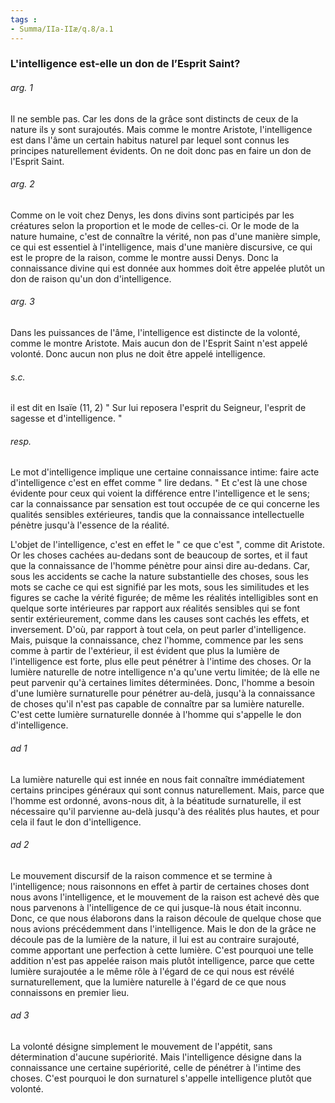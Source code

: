 ```yaml
---
tags : 
- Summa/IIa-IIæ/q.8/a.1
---
```


### L'intelligence est-elle un don de l’Esprit Saint?

###### arg. 1
Il ne semble pas. Car les dons de la grâce sont distincts de ceux de la nature ils y sont surajoutés. Mais comme le montre Aristote, l'intelligence est dans l'âme un certain habitus naturel par lequel sont connus les principes naturellement évidents. On ne doit donc pas en faire un don de l'Esprit Saint. 

###### arg. 2
Comme on le voit chez Denys, les dons divins sont participés par les créatures selon la proportion et le mode de celles-ci. Or le mode de la nature humaine, c'est de connaître la vérité, non pas d'une manière simple, ce qui est essentiel à l'intelligence, mais d'une manière discursive, ce qui est le propre de la raison, comme le montre aussi Denys. Donc la connaissance divine qui est donnée aux hommes doit être appelée plutôt un don de raison qu'un don d'intelligence. 

###### arg. 3
Dans les puissances de l'âme, l'intelligence est distincte de la volonté, comme le montre Aristote. Mais aucun don de l'Esprit Saint n'est appelé volonté. Donc aucun non plus ne doit être appelé intelligence. 

###### s.c.
il est dit en Isaïe (11, 2) " Sur lui reposera l'esprit du Seigneur, l'esprit de sagesse et d'intelligence. " 

###### resp.
Le mot d'intelligence implique une certaine connaissance intime: faire acte d'intelligence c'est en effet comme " lire dedans. " Et c'est là une chose évidente pour ceux qui voient la différence entre l'intelligence et le sens; car la connaissance par sensation est tout occupée de ce qui concerne les qualités sensibles extérieures, tandis que la connaissance intellectuelle pénètre jusqu'à l'essence de la réalité. 

L'objet de l'intelligence, c'est en effet le " ce que c'est ", comme dit Aristote. Or les choses cachées au-dedans sont de beaucoup de sortes, et il faut que la connaissance de l'homme pénètre pour ainsi dire au-dedans. Car, sous les accidents se cache la nature substantielle des choses, sous les mots se cache ce qui est signifié par les mots, sous les similitudes et les figures se cache la vérité figurée; de même les réalités intelligibles sont en quelque sorte intérieures par rapport aux réalités sensibles qui se font sentir extérieurement, comme dans les causes sont cachés les effets, et inversement. D'où, par rapport à tout cela, on peut parler d'intelligence. Mais, puisque la connaissance, chez l'homme, commence par les sens comme à partir de l'extérieur, il est évident que plus la lumière de l'intelligence est forte, plus elle peut pénétrer à l'intime des choses. Or la lumière naturelle de notre intelligence n'a qu'une vertu limitée; de là elle ne peut parvenir qu'à certaines limites déterminées. Donc, l'homme a besoin d'une lumière surnaturelle pour pénétrer au-delà, jusqu'à la connaissance de choses qu'il n'est pas capable de connaître par sa lumière naturelle. C'est cette lumière surnaturelle donnée à l'homme qui s'appelle le don d'intelligence. 

###### ad 1
La lumière naturelle qui est innée en nous fait connaître immédiatement certains principes généraux qui sont connus naturellement. Mais, parce que l'homme est ordonné, avons-nous dit, à la béatitude surnaturelle, il est nécessaire qu'il parvienne au-delà jusqu'à des réalités plus hautes, et pour cela il faut le don d'intelligence. 

###### ad 2
Le mouvement discursif de la raison commence et se termine à l'intelligence; nous raisonnons en effet à partir de certaines choses dont nous avons l'intelligence, et le mouvement de la raison est achevé dès que nous parvenons à l'intelligence de ce qui jusque-là nous était inconnu. Donc, ce que nous élaborons dans la raison découle de quelque chose que nous avions précédemment dans l'intelligence. Mais le don de la grâce ne découle pas de la lumière de la nature, il lui est au contraire surajouté, comme apportant une perfection à cette lumière. C'est pourquoi une telle addition n'est pas appelée raison mais plutôt intelligence, parce que cette lumière surajoutée a le même rôle à l'égard de ce qui nous est révélé surnaturellement, que la lumière naturelle à l'égard de ce que nous connaissons en premier lieu. 

###### ad 3
La volonté désigne simplement le mouvement de l'appétit, sans détermination d'aucune supériorité. Mais l'intelligence désigne dans la connaissance une certaine supériorité, celle de pénétrer à l'intime des choses. C'est pourquoi le don surnaturel s'appelle intelligence plutôt que volonté. 

